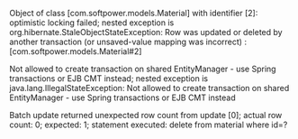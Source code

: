 Object of class [com.softpower.models.Material] with identifier [2]: optimistic locking failed; nested exception is org.hibernate.StaleObjectStateException: Row was updated or deleted by another transaction (or unsaved-value mapping was incorrect) : [com.softpower.models.Material#2]



 Not allowed to create transaction on shared EntityManager - use Spring transactions or EJB CMT instead; nested exception is java.lang.IllegalStateException: Not allowed to create transaction on shared EntityManager - use Spring transactions or EJB CMT instead


Batch update returned unexpected row count from update [0]; actual row count: 0; expected: 1; statement executed: delete from material where id=?